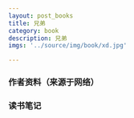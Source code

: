 ```yaml
---
layout: post_books
title: 兄弟
category: book
description: 兄弟
imgs: '../source/img/book/xd.jpg'

---
```

### 作者资料（来源于网络）


### 读书笔记
 